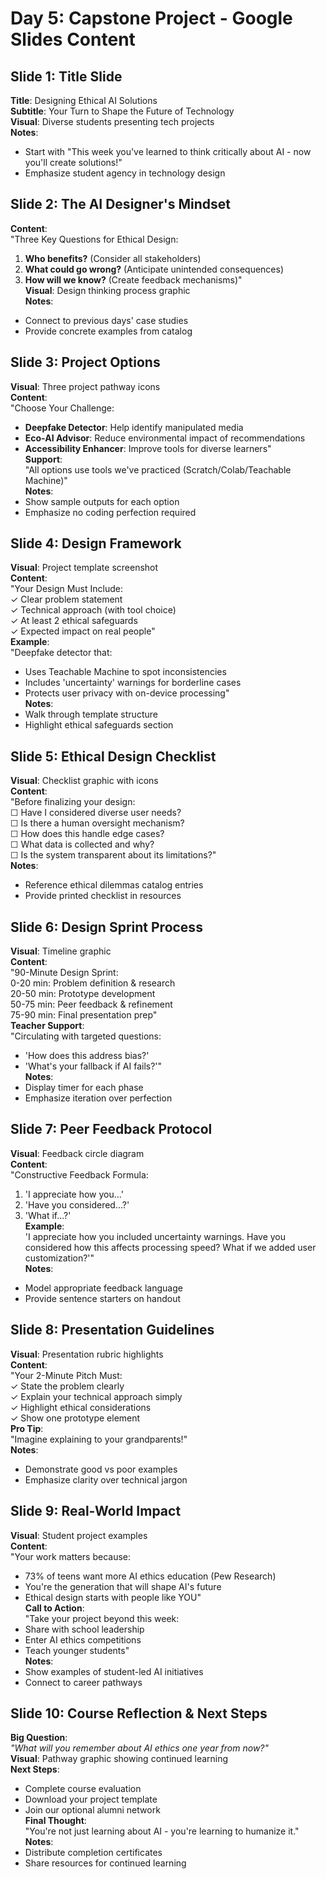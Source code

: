 # Day 5: Capstone Project - Google Slides Content

## Slide 1: Title Slide
**Title**: Designing Ethical AI Solutions  
**Subtitle**: Your Turn to Shape the Future of Technology  
**Visual**: Diverse students presenting tech projects  
**Notes**:  
- Start with "This week you've learned to think critically about AI - now you'll create solutions!"  
- Emphasize student agency in technology design

## Slide 2: The AI Designer's Mindset
**Content**:  
"Three Key Questions for Ethical Design:  
1. **Who benefits?** (Consider all stakeholders)  
2. **What could go wrong?** (Anticipate unintended consequences)  
3. **How will we know?** (Create feedback mechanisms)"  
**Visual**: Design thinking process graphic  
**Notes**:  
- Connect to previous days' case studies  
- Provide concrete examples from catalog

## Slide 3: Project Options
**Visual**: Three project pathway icons  
**Content**:  
"Choose Your Challenge:  
- **Deepfake Detector**: Help identify manipulated media  
- **Eco-AI Advisor**: Reduce environmental impact of recommendations  
- **Accessibility Enhancer**: Improve tools for diverse learners"  
**Support**:  
"All options use tools we've practiced (Scratch/Colab/Teachable Machine)"  
**Notes**:  
- Show sample outputs for each option  
- Emphasize no coding perfection required

## Slide 4: Design Framework
**Visual**: Project template screenshot  
**Content**:  
"Your Design Must Include:  
✓ Clear problem statement  
✓ Technical approach (with tool choice)  
✓ At least 2 ethical safeguards  
✓ Expected impact on real people"  
**Example**:  
"Deepfake detector that:  
- Uses Teachable Machine to spot inconsistencies  
- Includes 'uncertainty' warnings for borderline cases  
- Protects user privacy with on-device processing"  
**Notes**:  
- Walk through template structure  
- Highlight ethical safeguards section

## Slide 5: Ethical Design Checklist
**Visual**: Checklist graphic with icons  
**Content**:  
"Before finalizing your design:  
☐ Have I considered diverse user needs?  
☐ Is there a human oversight mechanism?  
☐ How does this handle edge cases?  
☐ What data is collected and why?  
☐ Is the system transparent about its limitations?"  
**Notes**:  
- Reference ethical dilemmas catalog entries  
- Provide printed checklist in resources

## Slide 6: Design Sprint Process
**Visual**: Timeline graphic  
**Content**:  
"90-Minute Design Sprint:  
0-20 min: Problem definition & research  
20-50 min: Prototype development  
50-75 min: Peer feedback & refinement  
75-90 min: Final presentation prep"  
**Teacher Support**:  
"Circulating with targeted questions:  
- 'How does this address bias?'  
- 'What's your fallback if AI fails?'"  
**Notes**:  
- Display timer for each phase  
- Emphasize iteration over perfection

## Slide 7: Peer Feedback Protocol
**Visual**: Feedback circle diagram  
**Content**:  
"Constructive Feedback Formula:  
1. 'I appreciate how you...'  
2. 'Have you considered...?'  
3. 'What if...?'  
**Example**:  
'I appreciate how you included uncertainty warnings. Have you considered how this affects processing speed? What if we added user customization?'"  
**Notes**:  
- Model appropriate feedback language  
- Provide sentence starters on handout

## Slide 8: Presentation Guidelines
**Visual**: Presentation rubric highlights  
**Content**:  
"Your 2-Minute Pitch Must:  
✓ State the problem clearly  
✓ Explain your technical approach simply  
✓ Highlight ethical considerations  
✓ Show one prototype element  
**Pro Tip**:  
"Imagine explaining to your grandparents!"  
**Notes**:  
- Demonstrate good vs poor examples  
- Emphasize clarity over technical jargon

## Slide 9: Real-World Impact
**Visual**: Student project examples  
**Content**:  
"Your work matters because:  
- 73% of teens want more AI ethics education (Pew Research)  
- You're the generation that will shape AI's future  
- Ethical design starts with people like YOU"  
**Call to Action**:  
"Take your project beyond this week:  
- Share with school leadership  
- Enter AI ethics competitions  
- Teach younger students"  
**Notes**:  
- Show examples of student-led AI initiatives  
- Connect to career pathways

## Slide 10: Course Reflection & Next Steps
**Big Question**:  
*"What will you remember about AI ethics one year from now?"*  
**Visual**: Pathway graphic showing continued learning  
**Next Steps**:  
- Complete course evaluation  
- Download your project template  
- Join our optional alumni network  
**Final Thought**:  
"You're not just learning about AI - you're learning to humanize it."  
**Notes**:  
- Distribute completion certificates  
- Share resources for continued learning
